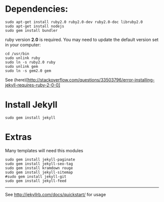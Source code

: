 Dependencies:
================

    sudo apt-get install ruby2.0 ruby2.0-dev ruby2.0-doc libruby2.0 
    sudo apt-get install nodejs
    sudo gem install bundler
    
ruby version __2.0__ is required. You may need to update the default version set in your computer:

    cd /usr/bin
    sudo unlink ruby
    sudo ln -s ruby2.0 ruby
    sudo unlink gem
    sudo ln -s gem2.0 gem
    
See (here)[http://stackoverflow.com/questions/33503796/error-installing-jekyll-requires-ruby-2-0-0]


Install Jekyll
==============

    sudo gem install jekyll 


Extras
=============

Many templates will need this modules

    sudo gem install jekyll-paginate
    sudo gem install jekyll-seo-tag
    sudo gem install kramdown rouge
    sudo gem install jekyll-sitemap
    #sudo gem install jekyll-git
    sudo gem install jekyll-feed
    
----------------------------------------------------------------

See <http://jekyllrb.com/docs/quickstart/> for usage
